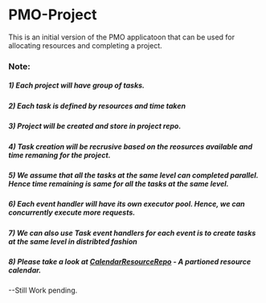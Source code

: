 # PMO-Project
This is an initial version of the PMO applicatoon that can be used for allocating resources and completing a project.


### Note:
##### 1) Each project will have group of tasks.
##### 2) Each task is defined by resources and time taken
##### 3) Project will be created and store in project repo.
##### 4) Task creation will be recrusive based on the reosurces available and time remaning for the project.
##### 5) We assume that all the tasks at the same level can completed parallel. Hence time remaining is same for all the tasks at the same level.
##### 6) Each event handler will have its own executor pool. Hence, we can concurrently execute more requests.
##### 7) We can also use Task event handlers for each event is to create tasks at the same level in distribted fashion
##### 8) Please take a look at [CalendarResourceRepo](https://github.com/skumaran141989/PMO-Project/blob/master/src/pmo/project/repo/CalendarResourceRepo.java) - A partioned resource calendar.

--Still Work pending.

